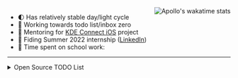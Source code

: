 <a href="https://github.com/anuraghazra/github-readme-stats">
  <img align="right"  src="https://github-readme-stats.vercel.app/api/wakatime?username=Apollonian&layout=compact" alt="Apollo's wakatime stats" />
</a>


<!-- 😄 Pronouns: they/any -->
- 🌓 Has relatively stable day/light cycle <!-- 🐱 Is nocturnal -->
- 🎯 Working towards todo list/inbox zero <!-- 🙁 Has trouble schelduing equally important tasks, throttles, and falls back to doing neither urgent nor important tasks. -->
- 🚩 Mentoring for [KDE Connect iOS](https://invent.kde.org/network/kdeconnect-ios) project
- 💼 Fiding Summer 2022 internship ([LinkedIn](https://www.linkedin.com/in/apollozhu/))
- 📓 Time spent on school work:
<!-- 🧩 Coding in [Minecraft: Education Edition](https://education.minecraft.net/) -->

---

<details>
  <summary>Open Source TODO List</summary>

<a href="https://github.com/anuraghazra/github-readme-stats">
  <img align="right"  src="https://github-readme-stats.vercel.app/api?username=ApolloZhu&theme=gradient&bg_color=30,56CCF2,2F80ED&title_color=fff&text_color=fff&hide_rank=true" alt="Apollo's GitHub stats" />
</a>
  
  
  - 贡献代码/文档给 Swift 社区
    - [ ] Swift educational notes
  - 更新咕咕咕的项目
    - [ ] [翻译/校对 CS193p](https://github.com/Apollonyan/CS193p-Developing-Apps-for-iOS-Spring-2020)
    - [ ] 发布 Dynamic Dark Mode 更新
    - [ ] 更新 BilibiliKit 对番剧封面的支持

</details>
